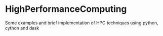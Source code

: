 # HighPerformanceComputing
Some examples and brief implementation of HPC techniques using python, cython and dask
